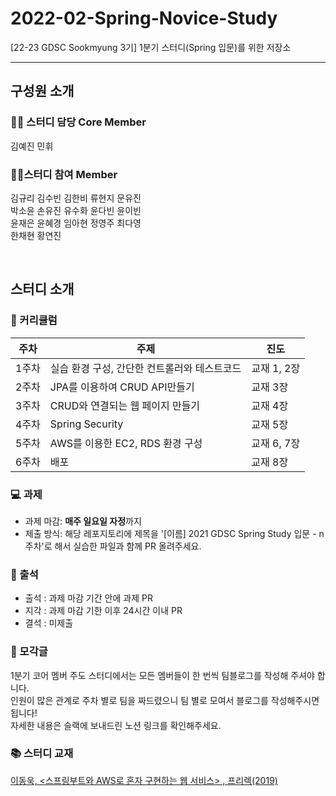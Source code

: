 # 2022-02-Spring-Novice-Study
[22-23 GDSC Sookmyung 3기] 1분기 스터디(Spring 입문)를 위한 저장소
<hr/>

## 구성원 소개

### 🙋‍♀️ 스터디 담당 Core Member
김예진 민휘

### 🤸‍♂️스터디 참여 Member
김규리 김수빈 김한비 류현지 문유진 <br/>
박소윤 손유진 유수화 윤다빈 윤이빈 <br/>
윤재은 윤혜경 임아현 정영주 최다영 <br/>
한채현 황연진

<br/>

## 스터디 소개


### 📆 커리큘럼
|주차|주제|진도|
|---|---|---|
|1주차|실습 환경 구성, 간단한 컨트롤러와 테스트코드|교재 1, 2장|
|2주차|JPA를 이용하여 CRUD API만들기|교재 3장|
|3주차|CRUD와 연결되는 웹 페이지 만들기|교재 4장|
|4주차|Spring Security|교재 5장|
|5주차|AWS를 이용한 EC2, RDS 환경 구성|교재 6, 7장|
|6주차|배포|교재 8장|

### 💻 과제
- 과제 마감: **매주 일요일 자정**까지
- 제출 방식: 해당 레포지토리에 제목을 '[이름] 2021 GDSC Spring Study 입문 - n주차'로 해서 실습한 파일과 함께 PR 올려주세요.

### 🐾 출석
- 출석 : 과제 마감 기간 안에 과제 PR
- 지각 : 과제 마감 기한 이후 24시간 이내 PR
- 결석 : 미제출

### 📝 모각글
1분기 코어 멤버 주도 스터디에서는 모든 멤버들이 한 번씩 팀블로그를 작성해 주셔야 합니다.<br/>
인원이 많은 관계로 주차 별로 팀을 짜드렸으니 팀 별로 모여서 블로그를 작성해주시면 됩니다!<br/>
자세한 내용은 슬랙에 보내드린 노션 링크를 확인해주세요.

### 📚 스터디 교재
[이동욱, <스프링부트와 AWS로 혼자 구현하는 웹 서비스> , 프리렉(2019)](http://www.yes24.com/Product/Goods/83849117)
